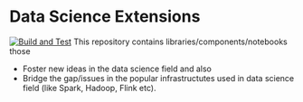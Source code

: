 # Data Science Extensions
[![Build and Test](https://github.com/MTBC-EDI-AK154/Data-Science-Extensions/actions/workflows/Build_and_Test.yml/badge.svg)](https://github.com/MTBC-EDI-AK154/Data-Science-Extensions/actions/workflows/Build_and_Test.yml)
This repository contains libraries/components/notebooks those
- Foster new ideas in the data science field and also
- Bridge the gap/issues in the popular infrastructutes used in data science field (like Spark, Hadoop, Flink etc).
